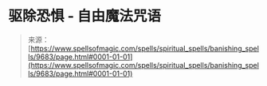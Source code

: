 <!--yml

category: 未分类

date: 2024-06-12 18:46:02

-->

# 驱除恐惧 - 自由魔法咒语

> 来源：[https://www.spellsofmagic.com/spells/spiritual_spells/banishing_spells/9683/page.html#0001-01-01](https://www.spellsofmagic.com/spells/spiritual_spells/banishing_spells/9683/page.html#0001-01-01)
